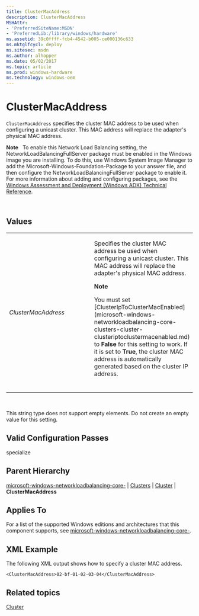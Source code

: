 ```yaml
---
title: ClusterMacAddress
description: ClusterMacAddress
MSHAttr:
- 'PreferredSiteName:MSDN'
- 'PreferredLib:/library/windows/hardware'
ms.assetid: 39c0ffff-fcb4-4542-b005-ce000136c633
ms.mktglfcycl: deploy
ms.sitesec: msdn
ms.author: alhopper
ms.date: 05/02/2017
ms.topic: article
ms.prod: windows-hardware
ms.technology: windows-oem
---
```


# ClusterMacAddress


`ClusterMacAddress` specifies the cluster MAC address to be used when configuring a unicast cluster. This MAC address will replace the adapter's physical MAC address.

**Note**  
To enable this Network Load Balancing setting, the NetworkLoadBalancingFullServer package must be enabled in the Windows image you are installing. To do this, use Windows System Image Manager to add the Microsoft-Windows-Foundation-Package to your answer file, and then configure the NetworkLoadBalancingFullServer package to enable it. For more information about adding and configuring packages, see the [Windows Assessment and Deployment (Windows ADK) Technical Reference](http://go.microsoft.com/fwlink/?LinkId=206587).

 

## Values


<table>
<colgroup>
<col width="50%" />
<col width="50%" />
</colgroup>
<tbody>
<tr class="odd">
<td><p><em>ClusterMacAddress</em></p></td>
<td><p>Specifies the cluster MAC address be used when configuring a unicast cluster. This MAC address will replace the adapter's physical MAC address.</p>
<div class="alert">
<strong>Note</strong>  
<p>You must set [ClusterIpToClusterMacEnabled](microsoft-windows-networkloadbalancing-core-clusters-cluster-clusteriptoclustermacenabled.md) to <strong>False</strong> for this setting to work. If it is set to <strong>True</strong>, the cluster MAC address is automatically generated based on the cluster IP address.</p>
</div>
<div>
 
</div></td>
</tr>
</tbody>
</table>

 

This string type does not support empty elements. Do not create an empty value for this setting.

## Valid Configuration Passes


specialize

## Parent Hierarchy


[microsoft-windows-networkloadbalancing-core-](microsoft-windows-networkloadbalancing-core.md) | [Clusters](microsoft-windows-networkloadbalancing-core-clusters.md) | [Cluster](microsoft-windows-networkloadbalancing-core-clusters-cluster.md) | **ClusterMacAddress**

## Applies To


For a list of the supported Windows editions and architectures that this component supports, see [microsoft-windows-networkloadbalancing-core-](microsoft-windows-networkloadbalancing-core.md).

## XML Example


The following XML output shows how to specify a cluster MAC address.

```
<ClusterMacAddress>02-bf-01-02-03-04</ClusterMacAddress>
```

## Related topics


[Cluster](microsoft-windows-networkloadbalancing-core-clusters-cluster.md)

 

 







